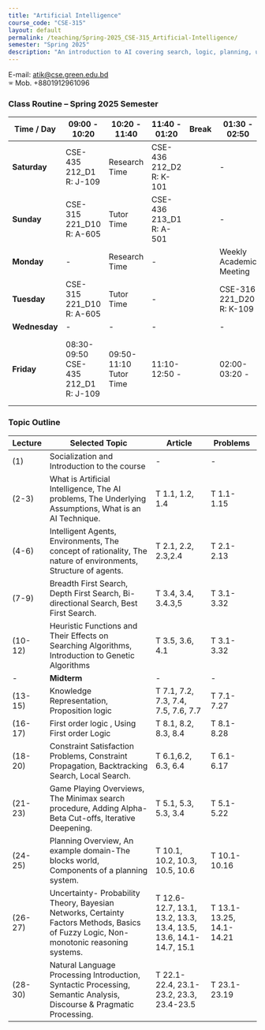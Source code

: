 ```yaml
---
title: "Artificial Intelligence"
course_code: "CSE-315"
layout: default 
permalink: /teaching/Spring-2025_CSE-315_Artificial-Intelligence/
semester: "Spring 2025"
description: "An introduction to AI covering search, logic, planning, uncertainty, and NLP with real-world applications."
---
```


E-mail: [atik@cse.green.edu.bd](mailto:atik@cse.green.edu.bd)  
🕾 Mob. +8801912961096  

### Class Routine – Spring 2025 Semester

| **Time / Day** | **09:00 - 10:20**          | **10:20 - 11:40**       | **11:40 - 01:20**         | **Break** | **01:30 - 02:50**             | **02:50 - 04:10**          |
|----------------|----------------------------|--------------------------|----------------------------|-----------|-------------------------------|----------------------------|
| **Saturday**   | CSE-435 212_D1 R: J-109     | Research Time            | CSE-436 212_D2 R: K-101     |           | -                             | -                          |
| **Sunday**     | CSE-315 221_D10 R: A-605    | Tutor Time               | CSE-436 213_D1 R: A-501     |           | -                             | -                          |
| **Monday**     | -                          | Research Time            | -                          |           | Weekly Academic Meeting       | -                          |
| **Tuesday**    | CSE-315 221_D10 R: A-605    | Tutor Time               | -                          |           | CSE-316 221_D20 R: K-109      | -                          |
| **Wednesday**  | -                          | -                        | -                          |           | -                             | -                          |
| **Friday**     | 08:30-09:50 CSE-435 212_D1 R: J-109 | 09:50-11:10 Tutor Time | 11:10-12:50 -              |           | 02:00-03:20 -                 | 03:20-04:40 CSE-436 212_D1 R: J-108 |




### Topic Outline

| Lecture  | Selected Topic  | Article  | Problems  |
|----------|---------------|----------|-----------|
| (1)      | Socialization and Introduction to the course | - | - |
| (2-3)    | What is Artificial Intelligence, The AI problems, The Underlying Assumptions, What is an AI Technique. | T 1.1, 1.2, 1.4 | T 1.1-1.15 |
| (4-6)    | Intelligent Agents, Environments, The concept of rationality, The nature of environments, Structure of agents. | T 2.1, 2.2, 2.3,2.4 | T 2.1-2.13 |
| (7-9)    | Breadth First Search, Depth First Search, Bi-directional Search, Best First Search. | T 3.4, 3.4, 3.4.3,5 | T 3.1-3.32 |
| (10-12)  | Heuristic Functions and Their Effects on Searching Algorithms, Introduction to Genetic Algorithms | T 3.5, 3.6, 4.1 | T 3.1-3.32 |
| -        | **Midterm** | - | - |
| (13-15)  | Knowledge Representation, Proposition logic | T 7.1, 7.2, 7.3, 7.4, 7.5, 7.6, 7.7 | T 7.1-7.27 |
| (16-17)  | First order logic , Using First order Logic | T 8.1, 8.2, 8.3, 8.4 | T 8.1-8.28 |
| (18-20)  | Constraint Satisfaction Problems, Constraint Propagation, Backtracking Search, Local Search. | T 6.1,6.2, 6.3, 6.4 | T 6.1-6.17 |
| (21-23)  | Game Playing Overviews, The Minimax search procedure, Adding Alpha-Beta Cut-offs, Iterative Deepening. | T 5.1, 5.3, 5.3, 3.4 | T 5.1-5.22 |
| (24-25)  | Planning Overview, An example domain-The blocks world, Components of a planning system. | T 10.1, 10.2, 10.3, 10.5, 10.6 | T 10.1-10.16 |
| (26-27)  | Uncertainty- Probability Theory, Bayesian Networks, Certainty Factors Methods, Basics of Fuzzy Logic, Non-monotonic reasoning systems. | T 12.6-12.7, 13.1, 13.2, 13.3, 13.4, 13.5, 13.6, 14.1-14.7, 15.1 | T 13.1-13.25, 14.1-14.21 |
| (28-30)  | Natural Language Processing Introduction, Syntactic Processing, Semantic Analysis, Discourse & Pragmatic Processing. | T 22.1-22.4, 23.1-23.2, 23.3, 23.4-23.5 | T 23.1-23.19 |
